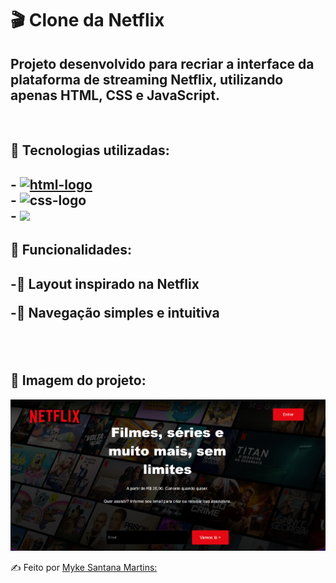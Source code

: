 <h1>🎬 Clone da Netflix</h1>
<h2>Projeto desenvolvido para recriar a interface da plataforma de streaming Netflix, utilizando apenas HTML, CSS e JavaScript.</h2>
<br>
<h2>🚀 Tecnologias utilizadas:<h2/>
- <a href="https://google.com"><img src="https://img.shields.io/badge/HTML5-E34F26?style=for-the-badge&logo=html5&logoColor=white" alt="html-logo" /></a>
  <br>
- <img src="https://img.shields.io/badge/CSS3-1572B6?style=for-the-badge&logo=css3&logoColor=white" alt="css-logo" />
  <br>
- <img src="https://img.shields.io/badge/JavaScript-F7DF1E?style=for-the-badge&logo=JavaScript&logoColor=white"/>
<br>
  
<h2>📌 Funcionalidades:</h2>

<h2>-🎥 Layout inspirado na Netflix

-🔄 Navegação simples e intuitiva<h2/>
<br>
<h2>📸 Imagem do projeto:</h2> 
<img  src= "https://github.com/msm1996/Netflix/blob/main/assets/Captura%20de%20tela%202025-10-03%20190000.png?raw=true">

<a>✍ Feito por [Myke Santana Martins:](https://www.linkedin.com/in/myke-santana-martins)<a/>
